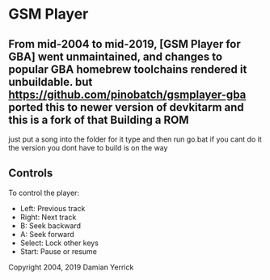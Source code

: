 GSM Player
==========
From mid-2004 to mid-2019, [GSM Player for GBA] went unmaintained,
and changes to popular GBA homebrew toolchains rendered it
unbuildable. but https://github.com/pinobatch/gsmplayer-gba ported this to newer version of devkitarm
and this is a fork of that
Building a ROM
--------------
just put a song into the folder for it type and then run go.bat if you cant do it the version you dont have to build is on the way

Controls
--------
To control the player:

- Left: Previous track
- Right: Next track
- B: Seek backward
- A: Seek forward
- Select: Lock other keys
- Start: Pause or resume


Copyright 2004, 2019 Damian Yerrick

